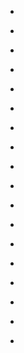
- [](/2020/03/fjkgmb7/)

- [](/2019/12/b6fbeoybs8s/)

- [](/2019/10/b3pvesabaai/)

- [](/2019/07/bzlxcgfbwba/)

- [](/2018/09/bnwdzwzloxg/)

- [](/2017/04/btbzzldleho/)

- [](/2016/12/boeoxfvbgqe/)

- [](/2016/10/bllvqvsbdct/)

- [](/2016/10/bllrszbbwnt/)

- [](/2016/10/bllk0wqhbs_/)

- [](/2016/08/bjsswtbhqge/)

- [](/2016/08/bjrxt6gb_xx/)

- [](/2016/03/bc2jky3moer/)

- [](/2016/01/ba6us1qsoel/)

- [](/2015/07/10153917472723912-0/)

- [](/2015/05/10153800871698912-0/)

- [](/2015/04/10153711150003912-3/)

- [](/2012/03/180689271383007232/)
